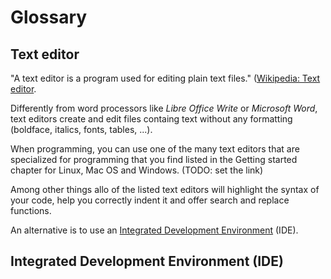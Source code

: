 # Glossary

## <a name="text-editor"></a>Text editor

"A text editor is a program used for editing plain text files." ([Wikipedia: Text editor](https://en.wikipedia.org/wiki/Text_editor).

Differently from word processors like _Libre Office Write_ or _Microsoft Word_, text editors create and edit files containg text without any formatting (boldface, italics, fonts, tables, ...).

When programming, you can use one of the many text editors that are specialized for programming that you find listed in the Getting started chapter for Linux, Mac OS and Windows. (TODO: set the link)

Among other things allo of the listed text editors will highlight the syntax of your code, help you correctly indent it and offer search and replace functions.

An alternative is to use an [Integrated Development Environment](glossary#IDE) (IDE).

## <a name="ide"></a>Integrated Development Environment (IDE)
